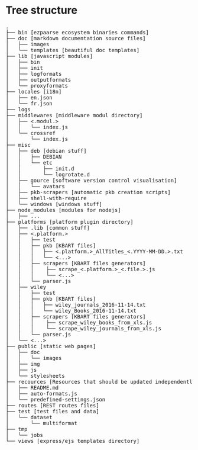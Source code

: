 # Tree structure #


<pre>
.
├── bin [ezpaarse ecosystem binaries commands]
├── doc [markdown documentation source files]
│   ├── images
│   └── templates [beautiful doc templates]
├── lib [javascript modules]
│   ├── bin
│   ├── init
│   ├── logformats
│   ├── outputformats
│   └── proxyformats
├── locales [i18n]
│   ├── en.json
│   └── fr.json
├── logs
├── middlewares [middleware modul directory]
│   ├── <.modul.>
│   │   └── index.js
│   └── crossref
│       └── index.js
├── misc
│   ├── deb [debian stuff]
│   │   ├── DEBIAN
│   │   └── etc
│   │       ├── init.d
│   │       └── logrotate.d
│   ├── gource [software version control visualisation]
│   │   └── avatars
│   ├── pkb-scrapers [automatic pkb creation scripts]
│   ├── shell-with-require
│   └── windows [windows stuff]
├── node_modules [modules for nodejs]
│   ├── ...
├── platforms [platform plugin directory]
│   ├── .lib [common stuff]
│   ├── <.platform.>
│   │   ├── test
│   │   ├── pkb [KBART files]
│   │   │   ├── <.platform.>_AllTitles_<.YYYY-MM-DD.>.txt
│   │   │   └── <...>
│   │   ├── scrapers [KBART files generators]
│   │   │    ├── scrape_<.platform.>_<.file.>.js
│   │   │    └── <...>
│   │   └── parser.js
│   ├── wiley
│   │   ├── test
│   │   ├── pkb [KBART files]
│   │   │   ├── wiley_journals_2016-11-14.txt
│   │   │   └── wiley_Books_2016-11-14.txt
│   │   ├── scrapers [KBART files generators]
│   │   │    ├── scrape_wiley_books_from_xls.js
│   │   │    └── scrape_wiley_journals_from_xls.js
│   │   └── parser.js
│   └── <...>
├── public [static web pages]
│   ├── doc
│   │   └── images
│   ├── img
│   ├── js
│   └── stylesheets
├── recources [Resources that should be updated independently from ezPAARSE]
│   ├── README.md
│   ├── auto-formats.js
│   └── predefined-settings.json
├── routes [REST routes files]
├── test [test files and data]
│   └── dataset
│       └── multiformat
├── tmp
│   └── jobs
└── views [express/ejs templates directory]
</pre>

